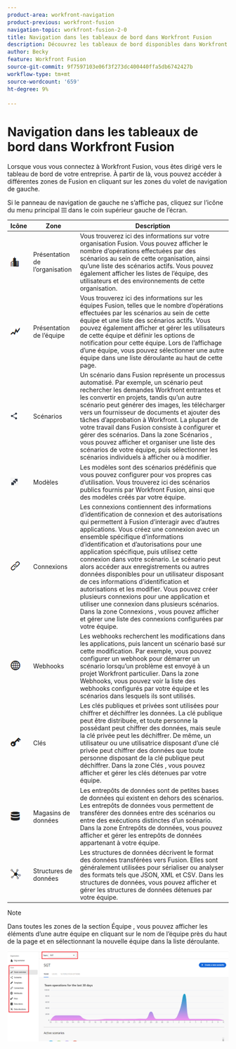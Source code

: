 ```yaml
---
product-area: workfront-navigation
product-previous: workfront-fusion
navigation-topic: workfront-fusion-2-0
title: Navigation dans les tableaux de bord dans Workfront Fusion
description: Découvrez les tableaux de bord disponibles dans Workfront Fusion
author: Becky
feature: Workfront Fusion
source-git-commit: 9f7597103e06f3f273dc400440ffa5db6742427b
workflow-type: tm+mt
source-wordcount: '659'
ht-degree: 9%

---
```


# Navigation dans les tableaux de bord dans Workfront Fusion

Lorsque vous vous connectez à Workfront Fusion, vous êtes dirigé vers le tableau de bord de votre entreprise. À partir de là, vous pouvez accéder à différentes zones de Fusion en cliquant sur les zones du volet de navigation de gauche.

Si le panneau de navigation de gauche ne s’affiche pas, cliquez sur l’icône du menu principal ![menu principal](assets/main-menu-icon-left-nav.png) dans le coin supérieur gauche de l’écran.

| Icône | Zone | Description |
|---|---|---|
| ![Icône de présentation de l’organisation](assets/org-overview-icon.png) | Présentation de l’organisation | Vous trouverez ici des informations sur votre organisation Fusion. Vous pouvez afficher le nombre d’opérations effectuées par des scénarios au sein de cette organisation, ainsi qu’une liste des scénarios actifs. Vous pouvez également afficher les listes de l’équipe, des utilisateurs et des environnements de cette organisation. |
| ![Icône de présentation de l’équipe](assets/team-overview-icon.png) | Présentation de l’équipe | Vous trouverez ici des informations sur les équipes Fusion, telles que le nombre d’opérations effectuées par les scénarios au sein de cette équipe et une liste des scénarios actifs. Vous pouvez également afficher et gérer les utilisateurs de cette équipe et définir les options de notification pour cette équipe. Lors de l’affichage d’une équipe, vous pouvez sélectionner une autre équipe dans une liste déroulante au haut de cette page. |
| ![Icône de scénarios](assets/scenarios-icon.png) | Scénarios | Un scénario dans Fusion représente un processus automatisé. Par exemple, un scénario peut rechercher les demandes Workfront entrantes et les convertir en projets, tandis qu’un autre scénario peut générer des images, les télécharger vers un fournisseur de documents et ajouter des tâches d’approbation à Workfront. La plupart de votre travail dans Fusion consiste à configurer et gérer des scénarios. Dans la zone Scénarios , vous pouvez afficher et organiser une liste des scénarios de votre équipe, puis sélectionner les scénarios individuels à afficher ou à modifier. |
| ![icône de modèles](assets/fusion-template-icon.png) | Modèles | Les modèles sont des scénarios prédéfinis que vous pouvez configurer pour vos propres cas d’utilisation. Vous trouverez ici des scénarios publics fournis par Workfront Fusion, ainsi que des modèles créés par votre équipe. |
| ![Icône de connexions](assets/connections-icon.png) | Connexions | Les connexions contiennent des informations d’identification de connexion et des autorisations qui permettent à Fusion d’interagir avec d’autres applications. Vous créez une connexion avec un ensemble spécifique d’informations d’identification et d’autorisations pour une application spécifique, puis utilisez cette connexion dans votre scénario. Le scénario peut alors accéder aux enregistrements ou autres données disponibles pour un utilisateur disposant de ces informations d’identification et autorisations et les modifier. Vous pouvez créer plusieurs connexions pour une application et utiliser une connexion dans plusieurs scénarios. Dans la zone Connexions , vous pouvez afficher et gérer une liste des connexions configurées par votre équipe. |
| ![Icône webhooks](assets/webhooks-icon.png) | Webhooks | Les webhooks recherchent les modifications dans les applications, puis lancent un scénario basé sur cette modification. Par exemple, vous pouvez configurer un webhook pour démarrer un scénario lorsqu’un problème est envoyé à un projet Workfront particulier. Dans la zone Webhooks, vous pouvez voir la liste des webhooks configurés par votre équipe et les scénarios dans lesquels ils sont utilisés. |
| ![Icône des clés](assets/keys-icon.png) | Clés | Les clés publiques et privées sont utilisées pour chiffrer et déchiffrer les données. La clé publique peut être distribuée, et toute personne la possédant peut chiffrer des données, mais seule la clé privée peut les déchiffrer. De même, un utilisateur ou une utilisatrice disposant d’une clé privée peut chiffrer des données que toute personne disposant de la clé publique peut déchiffrer. Dans la zone Clés , vous pouvez afficher et gérer les clés détenues par votre équipe. |
| ![Icône de banque de données](assets/datastores-icon.png) | Magasins de données | Les entrepôts de données sont de petites bases de données qui existent en dehors des scénarios. Les entrepôts de données vous permettent de transférer des données entre des scénarios ou entre des exécutions distinctes d’un scénario. Dans la zone Entrepôts de données, vous pouvez afficher et gérer les entrepôts de données appartenant à votre équipe. |
| ![Icône de structures de données](assets/datastructures-icon.png) | Structures de données | Les structures de données décrivent le format des données transférées vers Fusion. Elles sont généralement utilisées pour sérialiser ou analyser des formats tels que JSON, XML et CSV. Dans les structures de données, vous pouvez afficher et gérer les structures de données détenues par votre équipe. |

>[!NOTE]
>
>Dans toutes les zones de la section Équipe , vous pouvez afficher les éléments d’une autre équipe en cliquant sur le nom de l’équipe près du haut de la page et en sélectionnant la nouvelle équipe dans la liste déroulante.
>
>![Liste déroulante Équipe](assets/team-dropdown.png)


<!--
If you are an administrator, the following sections are available (Find out if these are visible, and if so, what they mean.)
Native apps | 
Apps | 
Organizations | 
All scenarios | 
All users |
-->




